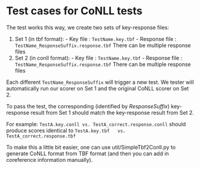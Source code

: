 Test cases for CoNLL tests
==========================
The test works this way, we create two sets of key-response files:

 1. Set 1 (in tbf format):
        - Key file : `TestName.key.tbf`
        - Response file : `TestName_ResponseSuffix.response.tbf`
            There can be multiple response files
 2. Set 2 (in conll format):
        - Key file : `TestName.key.tbf`
        - Response file : `TestName_ResponseSuffix.response.tbf`
            There can be multiple response files

Each different `TestName_ResponseSuffix` will trigger a new
test. We tester will automatically run our scorer on Set 1 and
the original CoNLL scorer on Set 2.

To pass the test, the corresponding (identified by *ResponseSuffix*)
key-response result from Set  1 should match the key-response result
from Set 2.

For example:
`TestA.key.conll vs. TestA_correct.response.conll`
should produce scores identical to
`TestA.key.tbf   vs. TestA_correct.response.tbf`

   
To make this a little bit easier, one can use util/SimpleTbf2Conll.py
to generate CoNLL format from TBF format (and then you can add in 
coreference information manually).